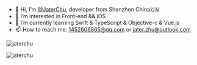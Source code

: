 - 👋 Hi, I’m [@JaterChu](https://github.com/Jater0), developer from Shenzhen China🇨🇳
- 👀 I’m interested in Front-end && iOS
- 🌱 I’m currently learning Swift & TypeScript & Objective-c & Vue.js
- 📫 How to reach me: 1452606865@qq.com or jater.zhu@outlook.com
<p><img align="center" src="https://github-readme-stats.vercel.app/api/top-langs?username=jater0&show_icons=true&theme=dark&hide_border=true&locale=en&layout=compact" alt="jaterchu" /></p>
<p><img align="center" src="https://github-readme-streak-stats.herokuapp.com/?user=jater0&theme=dark&hide_border=true" alt="jaterchu"/></p>

